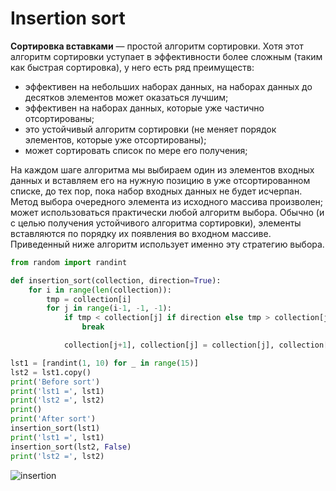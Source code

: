 # Insertion sort

**Сортировка вставками** — простой алгоритм сортировки. Хотя этот алгоритм сортировки уступает в эффективности более 
сложным (таким как быстрая сортировка), у него есть ряд преимуществ:
- эффективен на небольших наборах данных, на наборах данных до десятков элементов может оказаться лучшим;
- эффективен на наборах данных, которые уже частично отсортированы;
- это устойчивый алгоритм сортировки (не меняет порядок элементов, которые уже отсортированы);
- может сортировать список по мере его получения;

На каждом шаге алгоритма мы выбираем один из элементов входных данных и вставляем его на нужную позицию в уже 
отсортированном списке, до тех пор, пока набор входных данных не будет исчерпан. Метод выбора очередного элемента из 
исходного массива произволен; может использоваться практически любой алгоритм выбора. Обычно (и с целью получения 
устойчивого алгоритма сортировки), элементы вставляются по порядку их появления во входном массиве.
Приведенный ниже алгоритм использует именно эту стратегию выбора.

```python
from random import randint

def insertion_sort(collection, direction=True):
    for i in range(len(collection)):
        tmp = collection[i]
        for j in range(i-1, -1, -1):
            if tmp < collection[j] if direction else tmp > collection[j]:
                break

            collection[j+1], collection[j] = collection[j], collection[j+1]

lst1 = [randint(1, 10) for _ in range(15)]
lst2 = lst1.copy()
print('Before sort')
print('lst1 =', lst1)
print('lst2 =', lst2)
print()
print('After sort')
insertion_sort(lst1)
print('lst1 =', lst1)
insertion_sort(lst2, False)
print('lst2 =', lst2)
```

![insertion](img/insertion_sort.gif)
